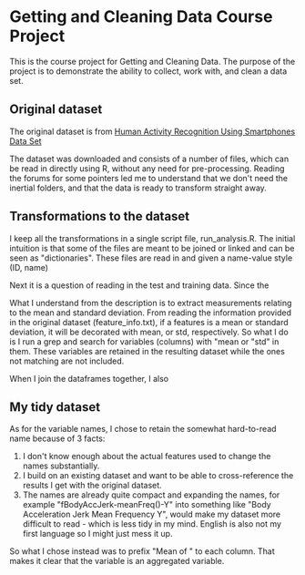 # Getting and Cleaning Data Course Project

This is the course project for Getting and Cleaning Data. 
The purpose of the project is to demonstrate the ability to collect, work with, and clean a data set. 

## Original dataset

The original dataset is from [Human Activity Recognition Using Smartphones Data Set ](http://archive.ics.uci.edu/ml/datasets/Human+Activity+Recognition+Using+Smartphones)

The dataset was downloaded and consists of a number of files, which can be read in directly using R, without any need for pre-processing.
Reading the forums for some pointers led me to understand that we don't need the inertial folders, and that the data is ready to transform straight away.

## Transformations to the dataset

I keep all the transformations in a single script file, run_analysis.R. 
The initial intuition is that some of the files are meant to be joined or linked and can be seen as "dictionaries".
These files are read in and given a name-value style (ID, name)

Next it is a question of reading in the test and training data. 
Since the 

What I understand from the description is to extract measurements relating to the mean and standard deviation. 
From reading the information provided in the original dataset (feature_info.txt), if a features is a mean or standard deviation, it will be decorated with mean, or std, respectively. So what I do is I run a grep and search for variables (columns) with "mean or "std" in them. These variables are retained in the resulting dataset while the ones not matching are not included.

When I join the dataframes together, I also  

## My tidy dataset

As for the variable names, I chose to retain the somewhat hard-to-read name because of 3 facts:

1. I don't know enough about the actual features used to change the names substantially.
2. I build on an existing dataset and want to be able to cross-reference the results I get with the original dataset.
3. The names are already quite compact and expanding the names, for example "fBodyAccJerk-meanFreq()-Y" into something like "Body Acceleration Jerk Mean Frequency Y", would make my dataset more difficult to read - which is less tidy in my mind. English is also not my first language so I might just mess it up.

So what I chose instead was to prefix "Mean of " to each column. That makes it clear that the variable is an aggregated variable.